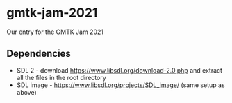 # gmtk-jam-2021
Our entry for the GMTK Jam 2021

## Dependencies
- SDL 2 - download https://www.libsdl.org/download-2.0.php and extract all the files in the root directory
- SDL image - https://www.libsdl.org/projects/SDL_image/ (same setup as above)